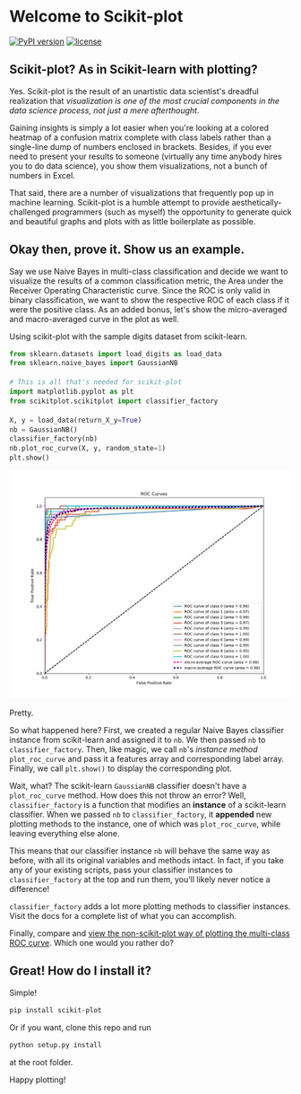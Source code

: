 # Welcome to Scikit-plot

[![PyPI version](https://badge.fury.io/py/scikit-plot.svg)](https://badge.fury.io/py/scikit-plot)
[![license](https://img.shields.io/github/license/mashape/apistatus.svg)]()

## Scikit-plot? As in Scikit-learn with plotting?

Yes. Scikit-plot is the result of an unartistic data scientist's dreadful realization that *visualization is one of the most crucial components in the data science process, not just a mere afterthought*.

Gaining insights is simply a lot easier when you're looking at a colored heatmap of a confusion matrix complete with class labels rather than a single-line dump of numbers enclosed in brackets. Besides, if you ever need to present your results to someone (virtually any time anybody hires you to do data science), you show them visualizations, not a bunch of numbers in Excel.

That said, there are a number of visualizations that frequently pop up in machine learning. Scikit-plot is a humble attempt to provide aesthetically-challenged programmers (such as myself) the opportunity to generate quick and beautiful graphs and plots with as little boilerplate as possible.

## Okay then, prove it. Show us an example.

Say we use Naive Bayes in multi-class classification and decide we want to visualize the results of a common classification metric, the Area under the Receiver Operating Characteristic curve. Since the ROC is only valid in binary classification, we want to show the respective ROC of each class if it were the positive class. As an added bonus, let's show the micro-averaged and macro-averaged curve in the plot as well.

Using scikit-plot with the sample digits dataset from scikit-learn.

```python
from sklearn.datasets import load_digits as load_data
from sklearn.naive_bayes import GaussianNB

# This is all that's needed for scikit-plot
import matplotlib.pyplot as plt
from scikitplot.scikitplot import classifier_factory

X, y = load_data(return_X_y=True)
nb = GaussianNB()
classifier_factory(nb)
nb.plot_roc_curve(X, y, random_state=1)
plt.show()
```
![roc_curves](examples/roc_curves.png)

Pretty.

So what happened here? First, we created a regular Naive Bayes classifier instance from scikit-learn and assigned it to `nb`. We then passed `nb` to `classifier_factory`. Then, like magic, we call `nb`'s *instance method* `plot_roc_curve` and pass it a features array and corresponding label array. Finally, we call `plt.show()` to display the corresponding plot.

Wait, what? The scikit-learn `GaussianNB` classifier doesn't have a `plot_roc_curve` method. How does this not throw an error? Well, `classifier_factory` is a function that modifies an __instance__ of a scikit-learn classifier. When we passed `nb` to `classifier_factory`, it __appended__ new plotting methods to the instance, one of which was `plot_roc_curve`, while leaving everything else alone.

This means that our classifier instance `nb` will behave the same way as before, with all its original variables and methods intact. In fact, if you take any of your existing scripts, pass your classifier instances to `classifier_factory` at the top and run them, you'll likely never notice a difference!

`classifier_factory` adds a lot more plotting methods to classifier instances. Visit the docs for a complete list of what you can accomplish.

Finally, compare and [view the non-scikit-plot way of plotting the multi-class ROC curve](http://scikit-learn.org/stable/auto_examples/model_selection/plot_roc.html). Which one would you rather do?

## Great! How do I install it?

Simple!
```bash
pip install scikit-plot
```

Or if you want, clone this repo and run
```bash
python setup.py install
```
at the root folder.

Happy plotting!

